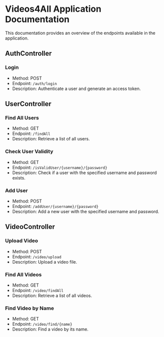 # Videos4All Application Documentation

This documentation provides an overview of the endpoints available in the application.

## AuthController

### Login

- Method: POST
- Endpoint: `/auth/login`
- Description: Authenticate a user and generate an access token.


## UserController

### Find All Users

- Method: GET
- Endpoint: `/findAll`
- Description: Retrieve a list of all users.

### Check User Validity

- Method: GET
- Endpoint: `/isValidUser/{username}/{password}`
- Description: Check if a user with the specified username and password exists.

### Add User

- Method: POST
- Endpoint: `/addUser/{username}/{password}`
- Description: Add a new user with the specified username and password.

## VideoController

### Upload Video

- Method: POST
- Endpoint: `/video/upload`
- Description: Upload a video file.

### Find All Videos

- Method: GET
- Endpoint: `/video/findAll`
- Description: Retrieve a list of all videos.

### Find Video by Name

- Method: GET
- Endpoint: `/video/find/{name}`
- Description: Find a video by its name.
